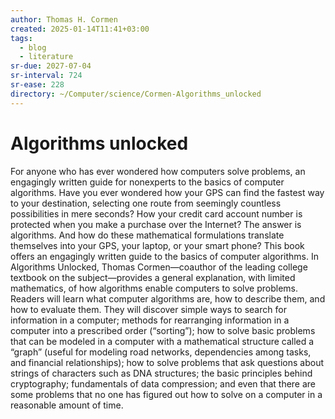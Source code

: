 ```yaml
---
author: Thomas H. Cormen
created: 2025-01-14T11:41+03:00
tags:
  - blog
  - literature
sr-due: 2027-07-04
sr-interval: 724
sr-ease: 228
directory: ~/Computer/science/Cormen-Algorithms_unlocked
---
```


# Algorithms unlocked

For anyone who has ever wondered how computers solve problems, an engagingly written guide for nonexperts to the basics of computer algorithms. Have you ever wondered how your GPS can find the fastest way to your destination, selecting one route from seemingly countless possibilities in mere seconds? How your credit card account number is protected when you make a purchase over the Internet? The answer is algorithms. And how do these mathematical formulations translate themselves into your GPS, your laptop, or your smart phone? This book offers an engagingly written guide to the basics of computer algorithms. In Algorithms Unlocked, Thomas Cormen—coauthor of the leading college textbook on the subject—provides a general explanation, with limited mathematics, of how algorithms enable computers to solve problems. Readers will learn what computer algorithms are, how to describe them, and how to evaluate them. They will discover simple ways to search for information in a computer; methods for rearranging information in a computer into a prescribed order (“sorting”); how to solve basic problems that can be modeled in a computer with a mathematical structure called a “graph” (useful for modeling road networks, dependencies among tasks, and financial relationships); how to solve problems that ask questions about strings of characters such as DNA structures; the basic principles behind cryptography; fundamentals of data compression; and even that there are some problems that no one has figured out how to solve on a computer in a reasonable amount of time.
